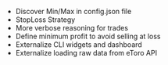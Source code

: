 - Discover Min/Max in config.json file
- StopLoss Strategy
- More verbose reasoning for trades
- Define minimum profit to avoid selling at loss
- Externalize CLI widgets and dashboard
- Externalize loading raw data from eToro API
